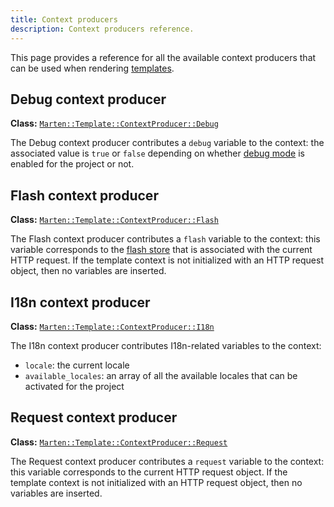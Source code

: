 ```yaml
---
title: Context producers
description: Context producers reference.
---
```


This page provides a reference for all the available context producers that can be used when rendering [templates](../introduction.md).

## Debug context producer

**Class:** [`Marten::Template::ContextProducer::Debug`](pathname:///api/0.5/Marten/Template/ContextProducer/Debug.html)

The Debug context producer contributes a `debug` variable to the context: the associated value is `true` or `false` depending on whether [debug mode](../../development/reference/settings.md#debug) is enabled for the project or not.

## Flash context producer

**Class:** [`Marten::Template::ContextProducer::Flash`](pathname:///api/0.5/Marten/Template/ContextProducer/Flash.html)

The Flash context producer contributes a `flash` variable to the context: this variable corresponds to the [flash store](../../handlers-and-http/introduction.md#using-the-flash-store) that is associated with the current HTTP request. If the template context is not initialized with an HTTP request object, then no variables are inserted.

## I18n context producer

**Class:** [`Marten::Template::ContextProducer::I18n`](pathname:///api/0.5/Marten/Template/ContextProducer/I18n.html)

The I18n context producer contributes I18n-related variables to the context:

* `locale`: the current locale
* `available_locales`: an array of all the available locales that can be activated for the project

## Request context producer

**Class:** [`Marten::Template::ContextProducer::Request`](pathname:///api/0.5/Marten/Template/ContextProducer/Request.html)

The Request context producer contributes a `request` variable to the context: this variable corresponds to the current HTTP request object. If the template context is not initialized with an HTTP request object, then no variables are inserted.

